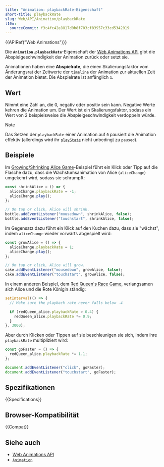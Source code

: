 ```yaml
---
title: "Animation: playbackRate-Eigenschaft"
short-title: playbackRate
slug: Web/API/Animation/playbackRate
l10n:
  sourceCommit: f3c4fc42e8817d0b8f703cf83957c33cd5342019
---
```


{{APIRef("Web Animations")}}

Die **`Animation.playbackRate`**-Eigenschaft der [Web Animations API](/de/docs/Web/API/Web_Animations_API) gibt die Abspielgeschwindigkeit der Animation zurück oder setzt sie.

Animationen haben eine **Abspielrate**, die einen Skalierungsfaktor vom Änderungsrat der Zeitwerte der [`timeline`](/de/docs/Web/API/DocumentTimeline) der Animation zur aktuellen Zeit der Animation bietet. Die Abspielrate ist anfänglich `1`.

## Wert

Nimmt eine Zahl an, die 0, negativ oder positiv sein kann. Negative Werte kehren die Animation um. Der Wert ist ein Skalierungsfaktor, sodass ein Wert von 2 beispielsweise die Abspielgeschwindigkeit verdoppeln würde.

> [!NOTE]
> Das Setzen der `playbackRate` einer Animation auf `0` pausiert die Animation effektiv (allerdings wird ihr [`playState`](/de/docs/Web/API/Animation/playState) nicht unbedingt zu `paused`).

## Beispiele

Im [Growing/Shrinking Alice Game](https://codepen.io/rachelnabors/pen/PNYGZQ?editors=0010)-Beispiel führt ein Klick oder Tipp auf die Flasche dazu, dass die Wachstumsanimation von Alice (`aliceChange`) umgekehrt wird, sodass sie schrumpft:

```js
const shrinkAlice = () => {
  aliceChange.playbackRate = -1;
  aliceChange.play();
};

// On tap or click, Alice will shrink.
bottle.addEventListener("mousedown", shrinkAlice, false);
bottle.addEventListener("touchstart", shrinkAlice, false);
```

Im Gegensatz dazu führt ein Klick auf den Kuchen dazu, dass sie "wächst", indem `aliceChange` wieder vorwärts abgespielt wird:

```js
const growAlice = () => {
  aliceChange.playbackRate = 1;
  aliceChange.play();
};

// On tap or click, Alice will grow.
cake.addEventListener("mousedown", growAlice, false);
cake.addEventListener("touchstart", growAlice, false);
```

In einem anderen Beispiel, dem [Red Queen's Race Game](https://codepen.io/rachelnabors/pen/PNGGaV?editors=0010), verlangsamen sich Alice und die Rote Königin ständig:

```js
setInterval(() => {
  // Make sure the playback rate never falls below .4

  if (redQueen_alice.playbackRate > 0.4) {
    redQueen_alice.playbackRate *= 0.9;
  }
}, 3000);
```

Aber durch Klicken oder Tippen auf sie beschleunigen sie sich, indem ihre `playbackRate` multipliziert wird:

```js
const goFaster = () => {
  redQueen_alice.playbackRate *= 1.1;
};

document.addEventListener("click", goFaster);
document.addEventListener("touchstart", goFaster);
```

## Spezifikationen

{{Specifications}}

## Browser-Kompatibilität

{{Compat}}

## Siehe auch

- [Web Animations API](/de/docs/Web/API/Web_Animations_API)
- [`Animation`](/de/docs/Web/API/Animation)

